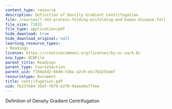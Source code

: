 ```yaml
---
content_type: resource
description: Definition of Density Gradient Centrifugation
file: /courses/7-343-protein-folding-misfolding-and-human-disease-fall-2004/fb237e0435dffb79e2f09aeee6a7f3ee_centrifugation.pdf
file_size: 71831
file_type: application/pdf
hide_download: true
hide_download_original: null
learning_resource_types:
- Readings
license: https://creativecommons.org/licenses/by-nc-sa/4.0/
ocw_type: OCWFile
parent_title: Readings
parent_type: CourseSection
parent_uid: f769a5d2-6040-53ba-a2c9-e5c7bd25b4ef
resourcetype: Document
title: centrifugation.pdf
uid: fb237e04-35df-fb79-e2f0-9aeee6a7f3ee
---
```

Definition of Density Gradient Centrifugation